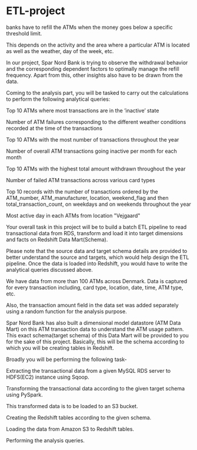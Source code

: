 # ETL-project
banks have to refill the ATMs when the money goes below a specific threshold limit. 

 

This depends on the activity and the area where a particular ATM is located as well as the weather, day of the week, etc.

 

In our project, Spar Nord Bank is trying to observe the withdrawal behavior and the corresponding dependent factors to optimally manage the refill frequency. Apart from this, other insights also have to be drawn from the data.

 

Coming to the analysis part, you will be tasked to carry out the calculations to perform the following analytical queries:

Top 10 ATMs where most transactions are in the ’inactive’ state

Number of ATM failures corresponding to the different weather conditions recorded at the time of the transactions

Top 10 ATMs with the most number of transactions throughout the year

Number of overall ATM transactions going inactive per month for each month

Top 10 ATMs with the highest total amount withdrawn throughout the year

Number of failed ATM transactions across various card types

Top 10 records with the number of transactions ordered by the ATM_number, ATM_manufacturer, location, weekend_flag and then total_transaction_count, on weekdays and on weekends throughout the year

Most active day in each ATMs from location "Vejgaard"

 

Your overall task in this project will be to build a batch ETL pipeline to read transactional data from RDS, transform and load it into target dimensions and facts on Redshift Data Mart(Schema).


Please note that the source data and target schema details are provided to better understand the source and targets, which would help design the ETL pipeline. Once the data is loaded into Redshift, you would have to write the analytical queries discussed above.

 

We have data from more than 100 ATMs across Denmark. Data is captured for every transaction including, card type, location, date, time, ATM type, etc.

 

Also, the transaction amount field in the data set was added separately using a random function for the analysis purpose. 

 

Spar Nord Bank has also built a dimensional model datastore (ATM Data Mart) on this ATM transaction data to understand the ATM usage pattern. This exact schema(target schema) of this Data Mart will be provided to you for the sake of this project. Basically, this will be the schema according to which you will be creating tables in Redshift. 

 

Broadly you will be performing the following task-

Extracting the transactional data from a given MySQL RDS server to HDFS(EC2) instance using Sqoop.

Transforming the transactional data according to the given target schema using PySpark. 

This transformed data is to be loaded to an S3 bucket.

Creating the Redshift tables according to the given schema.

Loading the data from Amazon S3 to Redshift tables.

Performing the analysis queries.

 

